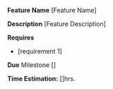 __Feature Name__
[Feature Name]

__Description__
[Feature Description]

__Requires__
* [requirement 1]

__Due__
Milestone []

__Time Estimation:__
[]hrs.
